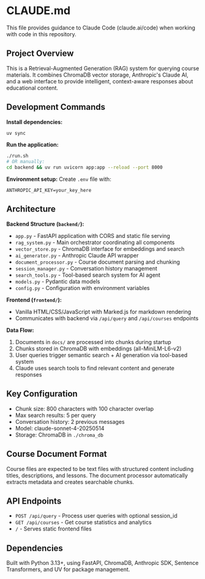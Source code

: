 # CLAUDE.md

This file provides guidance to Claude Code (claude.ai/code) when working with code in this repository.

## Project Overview

This is a Retrieval-Augmented Generation (RAG) system for querying course materials. It combines ChromaDB vector storage, Anthropic's Claude AI, and a web interface to provide intelligent, context-aware responses about educational content.

## Development Commands

**Install dependencies:**
```bash
uv sync
```

**Run the application:**
```bash
./run.sh
# OR manually:
cd backend && uv run uvicorn app:app --reload --port 8000
```

**Environment setup:**
Create `.env` file with:
```
ANTHROPIC_API_KEY=your_key_here
```

## Architecture

**Backend Structure (`backend/`):**
- `app.py` - FastAPI application with CORS and static file serving
- `rag_system.py` - Main orchestrator coordinating all components
- `vector_store.py` - ChromaDB interface for embeddings and search
- `ai_generator.py` - Anthropic Claude API wrapper
- `document_processor.py` - Course document parsing and chunking
- `session_manager.py` - Conversation history management
- `search_tools.py` - Tool-based search system for AI agent
- `models.py` - Pydantic data models
- `config.py` - Configuration with environment variables

**Frontend (`frontend/`):**
- Vanilla HTML/CSS/JavaScript with Marked.js for markdown rendering
- Communicates with backend via `/api/query` and `/api/courses` endpoints

**Data Flow:**
1. Documents in `docs/` are processed into chunks during startup
2. Chunks stored in ChromaDB with embeddings (all-MiniLM-L6-v2)
3. User queries trigger semantic search + AI generation via tool-based system
4. Claude uses search tools to find relevant content and generate responses

## Key Configuration

- Chunk size: 800 characters with 100 character overlap
- Max search results: 5 per query
- Conversation history: 2 previous messages
- Model: claude-sonnet-4-20250514
- Storage: ChromaDB in `./chroma_db`

## Course Document Format

Course files are expected to be text files with structured content including titles, descriptions, and lessons. The document processor automatically extracts metadata and creates searchable chunks.

## API Endpoints

- `POST /api/query` - Process user queries with optional session_id
- `GET /api/courses` - Get course statistics and analytics
- `/` - Serves static frontend files

## Dependencies

Built with Python 3.13+, using FastAPI, ChromaDB, Anthropic SDK, Sentence Transformers, and UV for package management.